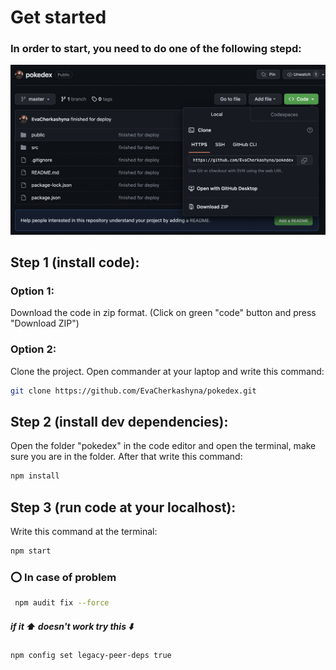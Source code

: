 # Get started
### In order to start, you need to do one of the following stepd:
<img width="1440" alt="" src="./src/assets/img/readme.png">

## Step 1 (install code):
### Option 1:
Download the code in zip format. (Click on green "code" button and press "Download ZIP")
### Option 2:
Clone the project. Open commander at your laptop and write this command:
```sh
git clone https://github.com/EvaCherkashyna/pokedex.git
```

## Step 2 (install dev dependencies):

Open the folder "pokedex" in the code editor and open the terminal, make sure you are in the folder. After that write this command:

```sh
npm install
```

## Step 3 (run code at your localhost):

Write this command at the terminal:

```sh
npm start
```

### ⭕️ In case of problem

```sh
 npm audit fix --force
```

##### if it ⬆️ doesn't work try this ⬇️

```sh
npm config set legacy-peer-deps true
```